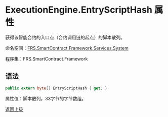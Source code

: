 # ExecutionEngine.EntryScriptHash 属性

获得该智能合约的入口点（合约调用链的起点）的脚本散列。

命名空间：[FRS.SmartContract.Framework.Services.System](../../System.md)

程序集：FRS.SmartContract.Framework

## 语法

```c#
public extern byte[] EntryScriptHash { get; }
```

属性值：脚本散列，33字节的字节数组。



[返回上级](../ExecutionEngine.md)